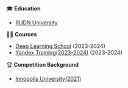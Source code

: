 🎓 **Education**
- [RUDN University](https://www.rudn.ru/)

👨‍🏫 **Cources**  
- [Deep Learning School](https://dls.samcs.ru/)  (2023-2024)
- [Yandex Training(2023-2024)](https://yandex.ru/yaintern/training/algorithm-training)  (2023-2024) 


🏆 **Competition Background**  
- [Innopolis University(2021)](https://innopolis.university/?ysclid=mh814ibywx972086197)

<!--
**gaus2005eulerovich/gaus2005eulerovich** is a ✨ _special_ ✨ repository because its `README.md` (this file) appears on your GitHub profile.

Here are some ideas to get you started:

- 🔭 I’m currently working on ...
- 🌱 I’m currently learning ...
- 👯 I’m looking to collaborate on ...
- 🤔 I’m looking for help with ...
- 💬 Ask me about ...
- 📫 How to reach me: ...
- 😄 Pronouns: ...
- ⚡ Fun fact: ...
-->
